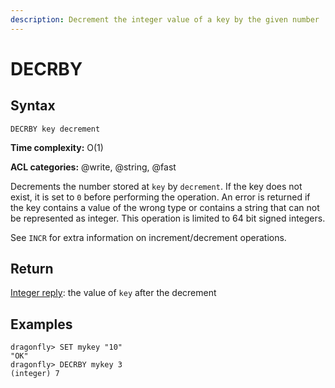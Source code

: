 ```yaml
---
description: Decrement the integer value of a key by the given number
---
```


# DECRBY

## Syntax

    DECRBY key decrement

**Time complexity:** O(1)

**ACL categories:** @write, @string, @fast

Decrements the number stored at `key` by `decrement`.
If the key does not exist, it is set to `0` before performing the operation.
An error is returned if the key contains a value of the wrong type or contains a
string that can not be represented as integer.
This operation is limited to 64 bit signed integers.

See `INCR` for extra information on increment/decrement operations.

## Return

[Integer reply](https://redis.io/docs/reference/protocol-spec/#integers): the value of `key` after the decrement

## Examples

```shell
dragonfly> SET mykey "10"
"OK"
dragonfly> DECRBY mykey 3
(integer) 7
```
